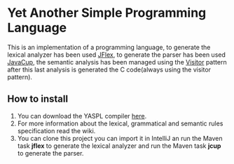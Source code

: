 # Yet Another Simple Programming Language

This is an implementation of a programming language, to generate the lexical analyzer has been used [JFlex](https://jflex.de/), to generate the parser has been used [JavaCup](http://www2.cs.tum.edu/projects/cup/), the semantic analysis has been managed using the [Visitor](https://en.wikipedia.org/wiki/Visitor_pattern) pattern after this last analysis is generated the C code(always using the visitor pattern). 

## How to install
1. You can download the YASPL compiler [here](https://github.com/CiccioTecchio/YASPL3/releases/tag/2.0).
3. For more information about the lexical, grammatical and semantic rules specification read the wiki.
2. You can clone this project you can import it in IntelliJ an run the Maven task **jflex** to generate the lexical analyzer and run the Maven task **jcup** to generate the parser.
